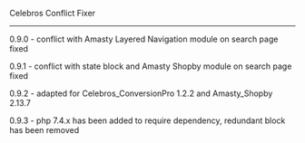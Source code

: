 Celebros Conflict Fixer

-------------------------------

0.9.0 - conflict with Amasty Layered Navigation module on search page fixed

0.9.1 - conflict with state block and Amasty Shopby module on search page fixed

0.9.2 - adapted for Celebros_ConversionPro 1.2.2 and Amasty_Shopby 2.13.7

0.9.3 - php 7.4.x has been added to require dependency, redundant block has been removed
